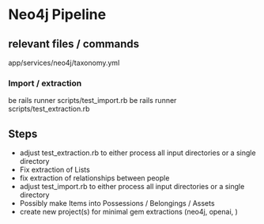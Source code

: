 # Neo4j Pipeline

## relevant files / commands
app/services/neo4j/taxonomy.yml

### Import / extraction
be rails runner scripts/test_import.rb
be rails runner scripts/test_extraction.rb


## Steps
- adjust test_extraction.rb to either process all input directories or a single directory
- Fix extraction of Lists
- fix extraction of relationships between people
- adjust test_import.rb to either process all input directories or a single directory
- Possibly make Items into Possessions / Belongings / Assets
- create new project(s) for minimal gem extractions (neo4j, openai, )
